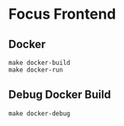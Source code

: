 # Focus Frontend

## Docker

```shell
make docker-build
make docker-run
```

## Debug Docker Build

```shell
make docker-debug
```
